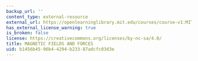 ```yaml
---
backup_url: ''
content_type: external-resource
external_url: https://openlearninglibrary.mit.edu/courses/course-v1:MITx+8.02.2x+2T2018/about
has_external_license_warning: true
is_broken: false
license: https://creativecommons.org/licenses/by-nc-sa/4.0/
title: MAGNETIC FIELDS AND FORCES
uid: b1456b45-96b4-4294-b233-87adcfc03d3e
---
```

